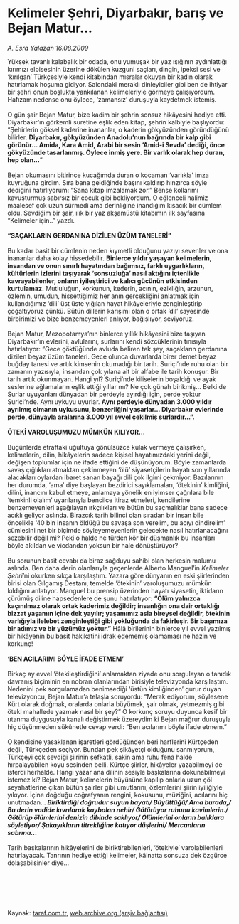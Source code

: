 # Kelimeler Şehri, Diyarbakır, barış ve Bejan Matur...

*A. Esra Yalazan 16.08.2009*

<div class="taraf_structure_2col_1zq">
<div class="margen_n">



 <p>Yüksek tavanlı kalabalık bir odada, onu yumuşak bir yaz ışığının aydınlattığı kırımızı elbisesinin üzerine dökülen kuzguni saçları, dingin, ipeksi sesi ve ‘kırılgan’ Türkçesiyle kendi kitabından mısralar okuyan bir kadın olarak hatırlamak hoşuma gidiyor. Salondaki meraklı dinleyiciler gibi ben de ihtiyar bir şehri onun boşlukta yankılanan kelimeleriyle görmeye çalışıyordum. Hafızam nedense onu öylece, ‘zamansız’ duruşuyla kaydetmek istemiş. <br/><br/>O gün şair Bejan Matur, bize kadim bir şehrin sonsuz hikâyesini hediye etti. Diyarbakır’ın görkemli suretine eşlik eden kitap, şehrin kalbiyle başlıyordu: “Şehirlerin göksel kaderine inananlar, o kaderin gökyüzünden göründüğünü bilirler. <b>Diyarbakır, gökyüzünden Anadolu’nun bağrında bir kalp gibi görünür... Amida, Kara Amid, Arabi bir sesin ‘Amid-i Sevda’ dediği, önce gökyüzünde tasarlanmış. Öylece inmiş yere. Bir varlık olarak hep duran, hep olan...</b>”<b> </b><br/><br/>Bejan okumasını bitirince kucağımda duran o kocaman ‘varlıkla’ imza kuyruğuna girdim. Sıra bana geldiğinde başını kaldırıp hınzırca şöyle dediğini hatırlıyorum: “Sana kitap imzalamak zor.” Bense kollarımı kavuşturmuş sabırsız bir çocuk gibi bekliyordum. O eğlenceli halimiz maalesef çok uzun sürmedi ama derinliğine inandığım kısacık bir cümlem oldu. Sevdiğim bir şair, ılık bir yaz akşamüstü kitabımın ilk sayfasına “Kelimeler için..” yazdı. <b><br/><br/>“SAÇAKLARIN GERDANINA DİZİLEN ÜZÜM TANELERİ”</b> <br/><br/>Bu kadar basit bir cümlenin neden kıymetli olduğunu yazıyı sevenler ve ona inananlar daha kolay hissedebilir. <b>Binlerce yıldır yaşayan kelimelerin, insandan ve onun sınırlı hayatından bağımsız, farklı uygarlıkların, kültürlerin izlerini taşıyarak ‘sonsuzluğa’ nasıl aktığını içtenlikle kavrayabilenler, onların iyileştirici ve kalıcı gücünün etkisinden kurtulamaz.</b> Mutluluğun, korkunun, kederin, acının, ezikliğin, arzunun, özlemin, umudun, hissettiğimiz her anın gerçekliğini anlatmak için kullandığımız ‘dili’ üst üste yığılan hayat hikâyeleriyle zenginleştirip çoğaltıyoruz çünkü. Bütün dillerin karışımı olan o ortak ‘dil’ sayesinde birbirimizi ve bize benzemeyenleri anlıyor, bağışlıyor, seviyoruz. <br/><br/>Bejan Matur, Mezopotamya’nın binlerce yıllık hikâyesini bize taşıyan Diyarbakır’ın evlerini, avlularını, surlarını kendi sözcüklerinin tınısıyla hatırlatıyor: “Gece çöktüğünde avluda beliren tek şey, saçakların gerdanına dizilen beyaz üzüm taneleri. Gece olunca duvarlarda birer demet beyaz buğday tanesi ve artık kimsenin okumadığı bir tarih. Suriçi’nde ruhu olan bir zamanın yazısıyla, insandan çok yılana ait bir alfabe ile tarih konuşur. Bir tarih artık okunmayan. Hangi yıl? Suriçi’nde kiliselerin boşaldığı ve ayak seslerine ağlamaların eşlik ettiği yıllar mı? Ne çok günah birikmiş... Belki de Surlar uyuyanları dünyadan bir perdeyle ayırdığı için, perde yoktur Suriçi’nde. Aynı uykuyu uyurlar. <b>Aynı perdeyle dünyadan 3.000 yıldır ayrılmış olmanın uykusunu, benzerliğini yaşarlar... Diyarbakır evlerinde perde, dünyayla aralarına 3.000 yıl evvel çekilmiş surlardır...”. </b><b><br/><br/>ÖTEKİ VAROLUŞUMUZU MÜMKÜN KILIYOR...</b> <br/><br/>Bugünlerde etraftaki uğultuya gönülsüzce kulak vermeye çalışırken, kelimelerin, dilin, hikâyelerin sadece kişisel hayatımızdaki yerini değil, değişen toplumlar için ne ifade ettiğini de düşünüyorum. Böyle zamanlarda savaş çığlıkları atmaktan çekinmeyen ‘ölü’ siyasetçilerin hayatı son yıllarında alacakları oylardan ibaret sanan bayağı dili çok ilgimi çekmiyor. Bazılarının her durumda, ‘ama’ diye başlayan bezdirici sayıklamaları, ‘ötekinin’ kimliğini, dilini, inancını kabul etmeye, anlamaya yönelik en iyimser çağrılara bile ‘temkinli olalım’ uyarılarıyla bencilce itiraz etmeleri, kendilerine benzemeyenleri aşağılayan ırkçılıkları ve bütün bu saçmalıklar bana sadece acıklı geliyor aslında. Birazcık tarih bilinci olan sıradan bir insan bile öncelikle ‘40 bin insanın öldüğü bu savaşa son verelim, bu acıyı dindirelim’ cümlesini net bir biçimde söyleyemeyenlerin gelecekte nasıl hatırlanacağını sezebilir değil mi? Peki o halde ne türden kör bir düşmanlık bu insanları böyle akıldan ve vicdandan yoksun bir hale dönüştürüyor? <br/><br/>Bu sorunun basit cevabı da biraz sağduyu sahibi olan herkesin malumu aslında. Ben daha derin olanlarıyla geçenlerde Alberto Manguel’in <i>Kelimeler Şehri</i>’ni okurken sıkça karşılaştım. Yazara göre dünyanın en eski şiirlerinden birisi olan Gılgamış Destanı, temelde ‘ötekinin’ varoluşumuzu mümkün kıldığını anlatıyor. Manguel bu prensip üzerinden hayatı siyasetin, iktidarın çürümüş diline hapsedenlere de şunu hatırlatıyor: <b>“Ölüm yalnızca kaçınılmaz olarak ortak kaderimiz değildir; insanlığın ona dair ortaklığı bizzat yaşamın içine dek yayılır; yaşamımız asla bireysel değildir, ötekinin varlığıyla ilelebet zenginleştiği gibi yokluğunda da fakirleşir. Bir başımıza bir adımız ve bir yüzümüz yoktur.”</b> Hâlâ birilerinin binlerce yıl evvel yazılmış bir hikâyenin bu basit hakikatini idrak edememiş olamaması ne hazin ve korkunç!<b> <br/><br/>‘BEN ACILARIMI BÖYLE İFADE ETMEM’</b> <br/><br/>Birkaç ay evvel ‘ötekileştirdiğini’ anlamaktan ziyade onu sorgulayan o tanıdık davranış biçiminin en nobran olanlarından birisiyle televizyonda karşılaştım. Nedenini pek sorgulamadan benimsediği ‘üstün kimliğinden’ gurur duyan televizyoncu, Bejan Matur’a telaşla soruyordu: “Merak ediyorum, söylesene Kürt olarak doğmak, oralarda onlarla büyümek, şair olmak, yetmezmiş gibi öteki mahallede yazmak nasıl bir şey?” O korkunç soruyu duyunca kesif bir utanma duygusuyla kanalı değiştirmek üzereydim ki Bejan mağrur duruşuyla hiç düşünmeden sükûnetle cevap verdi: “Ben acılarımı böyle ifade etmem.” <br/><br/>O kendisine yasaklanan işaretleri gördüğünden beri harflerini Kürtçeden değil, Türkçeden seçiyor. Bundan pek şikâyetçi olduğunu sanmıyorum, Türkçeyi çok sevdiği şiirinin şefkatli, sakin ama ruhu fena halde hırpalayabilen koyu sesinden belli. Kürtçe şiirler, hikâyeler yazabilmeyi de isterdi herhalde. Hangi yazar ana dilinin sesiyle başkalarına dokunabilmeyi istemez ki? Bejan Matur, kelimelerin büyüsüne kapılıp onlarla uzun çöl seyahatlerine çıkan bütün şairler gibi umutlarını, özlemlerini şiirin iyiliğiyle yıkıyor. İçine doğduğu coğrafyanın rengini, kokusunu, müziğini, acılarını hiç unutmadan...<b><i> Biriktirdiği doğrudur suyun hayatı/ Büyüttüğü/ Ama burada,/ Bu derin vadide kıvrılarak kaybolan nehir/ Götürüyor ruhunu kavimlerin./ Götürüp ölümlerini denizin dibinde saklıyor/ Ölümlerini onların balıklara söyletiyor/ Şakayıkların titrekliğine katıyor düşlerini/ Mercanların sabrına...</i></b> <br/><br/>Tarih başkalarının hikâyelerini de biriktirebilenleri, ‘ötekiyle’ varolabilenleri hatırlayacak. Tanrının hediye ettiği kelimeler, kâinatta sonsuza dek özgürce dolaşabilsinler diye...</p>
<br/>
<br/>
<br/>



<br/>


<div id="taraf_not">
</div>

</div>


</div>

Kaynak: [taraf.com.tr](http://taraf.com.tr:80/makale/6845.htm), [web.archive.org (arşiv bağlantısı)](http://web.archive.org/web/20100101220515/http://taraf.com.tr:80/makale/6845.htm)
